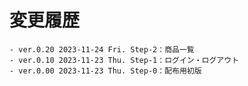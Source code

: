 # 変更履歴

	- ver.0.20 2023-11-24 Fri. Step-2：商品一覧
	- ver.0.10 2023-11-23 Thu. Step-1：ログイン・ログアウト
	- ver.0.00 2023-11-23 Thu. Step-0：配布用初版
